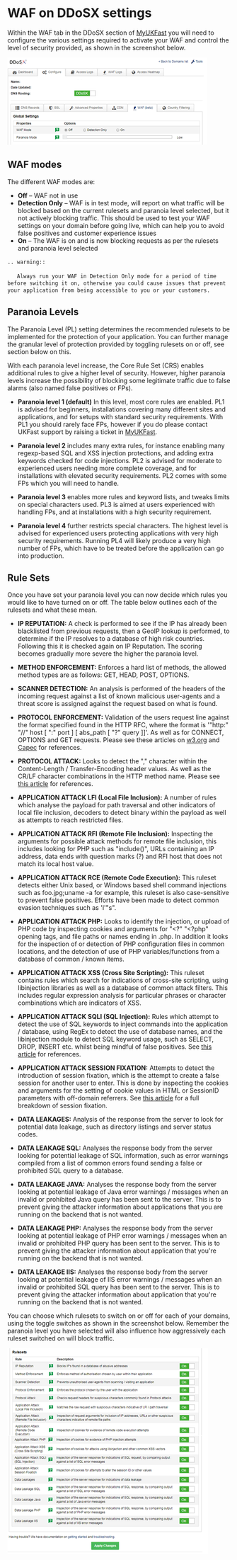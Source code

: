 # WAF on DDoSX settings

Within the WAF tab in the DDoSX section of [MyUKFast](https://my.ukfast.co.uk) you will need to configure the various settings required to activate your WAF and control the level of security provided, as shown in the screenshot below.

![settingupwaf](files/settingupwaf.png)

## WAF modes

The different WAF modes are:

- **Off** – WAF not in use
- **Detection Only** – WAF is in test mode, will report on what traffic will be blocked based on the current rulesets and paranoia level selected, but it not actively blocking traffic.  This should be used to test your WAF settings on your domain before going live, which can help you to avoid false positives and customer experience issues
- **On** – The WAF is on and is now blocking requests as per the rulesets and paranoia level selected

```eval_rst
.. warning::

   Always run your WAF in Detection Only mode for a period of time before switching it on, otherwise you could cause issues that prevent your application from being accessible to you or your customers.

```

## Paranoia Levels

The Paranoia Level (PL) setting determines the recommended rulesets to be implemented for the protection of your application.  You can further manage the granular level of protection provided by toggling rulesets on or off, see section below on this.

With each paranoia level increase, the Core Rule Set (CRS) enables additional rules to give a higher level of security. However, higher paranoia levels increase the possibility of blocking some legitimate traffic due to false alarms (also named false positives or FPs).

- **Paranoia level 1 (default)** In this level, most core rules are enabled. PL1 is advised for beginners, installations covering many different sites and applications, and for setups with standard security requirements. With PL1 you should rarely face FPs, however if you do please contact UKFast support by raising a ticket in [MyUKFast](https://my.ukfast.co.uk).

- **Paranoia level 2** includes many extra rules, for instance enabling many regexp-based SQL and XSS injection protections, and adding extra keywords checked for code injections. PL2 is advised for moderate to experienced users needing more complete coverage, and for installations with elevated security requirements. PL2 comes with some FPs which you will need to handle.

- **Paranoia level 3** enables more rules and keyword lists, and tweaks limits on special characters used. PL3 is aimed at users experienced with handling FPs, and at installations with a high security requirement.

- **Paranoia level 4** further restricts special characters. The highest level is advised for experienced users protecting applications with very high security requirements. Running PL4 will likely produce a very high number of FPs, which have to be treated before the application can go into production.

## Rule Sets

Once you have set your paranoia level you can now decide which rules you would like to have turned on or off. The table below outlines each of the rulesets and what these mean.

- **IP REPUTATION:** A check is performed to see if the IP has already been blacklisted from previous requests, then a GeoIP lookup is performed, to determine if the IP resolves to a database of high risk countries. Following this it is checked again on IP Reputation.  The scoring becomes gradually more severe the higher the paranoia level.

- **METHOD ENFORCEMENT:** Enforces a hard list of methods, the allowed method types are as follows: GET, HEAD, POST, OPTIONS.

- **SCANNER DETECTION:** An analysis is performed of the headers of the incoming request against a list of known malicious user-agents and a threat score is assigned against the request based on what is found.

- **PROTOCOL ENFORCEMENT:** Validation of the users request line against the format specified found in the HTTP RFC, where the format is '"http:" "//" host [ ":" port ] [ abs_path [ "?" query ]]'. As well as for CONNECT, OPTIONS and GET requests.  Please see these articles on [w3.org](http://www.w3.org/Protocols/rfc2616/rfc2616-sec3.html#sec3.2.1) and [Capec](http://capec.mitre.org/data/definitions/272.html) for references.

- **PROTOCOL ATTACK:** Looks to detect the "," character within the Content-Length / Transfer-Encoding header values.  As well as the CR/LF character combinations in the HTTP method name. Please see [this article](http://projects.webappsec.org/HTTP-Request-Smuggling) for references.

- **APPLICATION ATTACK LFI (Local File Inclusion):** A number of rules which analyse the payload for path traversal and other indicators of local file inclusion, decoders to detect binary within the payload as well as attempts to reach restricted files.

- **APPLICATION ATTACK RFI (Remote File Inclusion):** Inspecting the arguments for possible attack methods for remote file inclusion, this includes looking for PHP such as "include()", URLs containing an IP address, data ends with question marks (?) and RFI host that does not match its local host value.

- **APPLICATION ATTACK RCE (Remote Code Execution):** This ruleset detects either Unix based, or Windows based shell command injections such as foo.jpg;uname -a for example, this ruleset is also case-sensitive to prevent false positives. Efforts have been made to detect common evasion techniques such as 'l'"s".  

- **APPLICATION ATTACK PHP:** Looks to identify the injection, or upload of PHP code by inspecting cookies and arguments for "<?" "<?php" opening tags, and file paths or names ending in .php. In addition it looks for the inspection of or detection of PHP configuration files in common locations, and the detection of use of PHP variables/functions from a database of common / known items.

- **APPLICATION ATTACK XSS (Cross Site Scripting):** This ruleset contains rules which search for indications of cross-site scripting, using libinjection libraries as well as a database of common attack filters.  This includes regular expression analysis for particular phrases or character combinations which are indicators of XSS.

- **APPLICATION ATTACK SQLI (SQL Injection):**
Rules which attempt to detect the use of SQL keywords to inject commands into the application / database, using RegEx to detect the use of database names, and the libinjection module to detect SQL keyword usage, such as SELECT, DROP, INSERT etc. whilst being mindful of false positives.  See [this article](http://websec.ca/kb/sql_injection) for references.

- **APPLICATION ATTACK SESSION FIXATION:** Attempts to detect the introduction of session fixation, which is the attempt to create a false session for another user to enter.  This is done by inspecting the cookies and arguments for the setting of cookie values in HTML or SessionID parameters with off-domain referrers.  See [this article](http://projects.webappsec.org/w/page/13246960/Session%20Fixation) for a full breakdown of session fixation.

- **DATA LEAKAGES:** Analysis of the response from the server to look for potential data leakage, such as directory listings and server status codes.

- **DATA LEAKAGE SQL:**
Analyses the response body from the server looking for potential leakage of SQL information, such as error warnings compiled from a list of common errors found sending a false or prohibited SQL query to a database.  

- **DATA LEAKAGE JAVA:** Analyses the response body from the server looking at potential leakage of Java error warnings / messages when an invalid or prohibited Java query has been sent to the server.  This is to prevent giving the attacker information about applications that you are running on the backend that is not wanted.

- **DATA LEAKAGE PHP:**
Analyses the response body from the server looking at potential leakage of PHP error warnings / messages when an invalid or prohibited PHP query has been sent to the server.  This is to prevent giving the attacker information about application that you're running on the backend that is not wanted.

- **DATA LEAKAGE IIS:** Analyses the response body from the server looking at potential leakage of IIS error warnings / messages when an invalid or prohibited SQL query has been sent to the server.  This is to prevent giving the attacker information about application that you're running on the backend that is not wanted.

You can choose which rulesets to switch on or off for each of your domains, using the toggle switches as shown in the screenshot below.  Remember the paranoia level you have selected will also influence how aggressively each ruleset switched on will block traffic.

![togglerulesets](files/togglerulesets.png)
